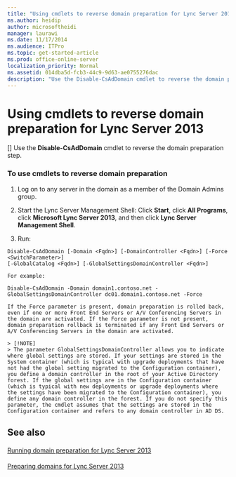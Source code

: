 ```yaml
---
title: "Using cmdlets to reverse domain preparation for Lync Server 2013"
ms.author: heidip
author: microsoftheidi
manager: laurawi
ms.date: 11/17/2014
ms.audience: ITPro
ms.topic: get-started-article
ms.prod: office-online-server
localization_priority: Normal
ms.assetid: 014dba5d-fcb3-44c9-9d63-ae0755276dac
description: "Use the Disable-CsAdDomain cmdlet to reverse the domain preparation step."
---
```


# Using cmdlets to reverse domain preparation for Lync Server 2013
[]
Use the **Disable-CsAdDomain** cmdlet to reverse the domain preparation step. 
  
### To use cmdlets to reverse domain preparation

1. Log on to any server in the domain as a member of the Domain Admins group.
    
2. Start the Lync Server Management Shell: Click **Start**, click **All Programs**, click **Microsoft Lync Server 2013**, and then click **Lync Server Management Shell**.
    
3. Run:
    
  ```
  Disable-CsAdDomain [-Domain <Fqdn>] [-DomainController <Fqdn>] [-Force <SwitchParameter>] 
  [-GlobalCatalog <Fqdn>] [-GlobalSettingsDomainController <Fqdn>] 
  ```

    For example:
    
  ```
  Disable-CsAdDomain -Domain domain1.contoso.net -GlobalSettingsDomainController dc01.domain1.contoso.net -Force
  ```

    If the Force parameter is present, domain preparation is rolled back, even if one or more Front End Servers or A/V Conferencing Servers in the domain are activated. If the Force parameter is not present, domain preparation rollback is terminated if any Front End Servers or A/V Conferencing Servers in the domain are activated.
    
    > [!NOTE]
    > The parameter GlobalSettingsDomainController allows you to indicate where global settings are stored. If your settings are stored in the System container (which is typical with upgrade deployments that have not had the global setting migrated to the Configuration container), you define a domain controller in the root of your Active Directory forest. If the global settings are in the Configuration container (which is typical with new deployments or upgrade deployments where the settings have been migrated to the Configuration container), you define any domain controller in the forest. If you do not specify this parameter, the cmdlet assumes that the settings are stored in the Configuration container and refers to any domain controller in AD DS. 
  
## See also

#### 

[Running domain preparation for Lync Server 2013](running-domain-preparation.md)
#### 

[Preparing domains for Lync Server 2013](preparing-domains.md)

